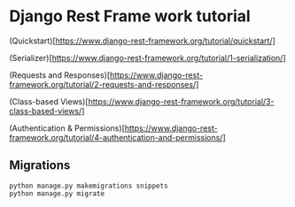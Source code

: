 # Django Rest Frame work tutorial

(Quickstart)[https://www.django-rest-framework.org/tutorial/quickstart/]

(Serializer)[https://www.django-rest-framework.org/tutorial/1-serialization/]

(Requests and Responses)[https://www.django-rest-framework.org/tutorial/2-requests-and-responses/]

(Class-based Views)[https://www.django-rest-framework.org/tutorial/3-class-based-views/]

(Authentication & Permissions)[https://www.django-rest-framework.org/tutorial/4-authentication-and-permissions/]

## Migrations

    python manage.py makemigrations snippets
    python manage.py migrate